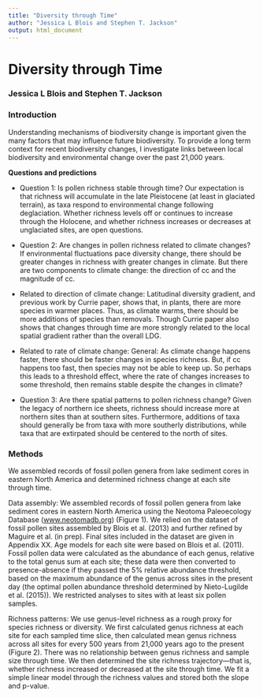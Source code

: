 ```yaml
---
title: "Diversity through Time"
author: "Jessica L Blois and Stephen T. Jackson"
output: html_document
---
```


Diversity through Time
============================
### Jessica L Blois and Stephen T. Jackson  
  
  
### Introduction

Understanding mechanisms of biodiversity change is important given the many factors that may influence future biodiversity. To provide a long term context for recent biodiversity changes, I investigate links between local biodiversity and environmental change over the past 21,000 years. 

**Questions and predictions**

* Question 1: Is pollen richness stable through time? Our expectation is that richness will accumulate in the late Pleistocene (at least in glaciated terrain), as taxa respond to environmental change following deglaciation. Whether richness levels off or continues to increase through the Holocene, and whether richness increases or decreases at unglaciated sites, are open questions. 

* Question 2: Are changes in pollen richness related to climate changes? If environmental fluctuations pace diversity change, there should be greater changes in richness with greater changes in climate.  But there are two components to climate change: the direction of cc and the magnitude of cc.
 * Related to direction of climate change: Latitudinal diversity gradient, and previous work by Currie paper, shows that, in plants, there are more species in warmer places.  Thus, as climate warms, there should be more additions of species than removals.  Though Currie paper also shows that changes through time are more strongly related to the local spatial gradient rather than the overall LDG.
 * Related to rate of climate change: General: As climate change happens faster, there should be faster changes in species richness.  But, if cc happens too fast, then species may not be able to keep up.  So perhaps this leads to a threshold effect, where the rate of changes increases to some threshold, then remains stable despite the changes in climate?  

* Question 3: Are there spatial patterns to pollen richness change? Given the legacy of northern ice sheets, richness should increase more at northern sites than at southern sites. Furthermore, additions of taxa should generally be from taxa with more southerly distributions, while taxa that are extirpated should be centered to the north of sites.

### Methods
We assembled records of fossil pollen genera from lake sediment cores in eastern North America and determined richness change at each site through time.  

Data assembly: We assembled records of fossil pollen genera from lake sediment cores in eastern North America using the Neotoma Paleoecology Database (www.neotomadb.org) (Figure 1). We relied on the dataset of fossil pollen sites assembled by Blois et al. (2013) and further refined by Maguire et al. (in prep).  Final sites included in the dataset are given in Appendix XX. Age models for each site were based on Blois et al. (2011). Fossil pollen data were calculated as the abundance of each genus, relative to the total genus sum at each site; these data were then converted to presence-absence if they passed the 5% relative abundance threshold, based on the maximum abundance of the genus across sites in the present day (the optimal pollen abundance threshold determined by Nieto-Lugilde et al. (2015)). We restricted analyses to sites with at least six pollen samples. 

Richness patterns: We use genus-level richness as a rough proxy for species richness or diversity. We first calculated genus richness at each site for each sampled time slice, then calculated mean genus richness across all sites for every 500 years from 21,000 years ago to the present (Figure 2). There was no relationship between genus richness and sample size through time. We then determined the site richness trajectory—that is, whether richness increased or decreased at the site through time.  We fit a simple linear model through the richness values and stored both the slope and p-value. 
